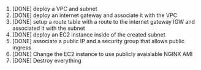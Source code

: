 1. [DONE] deploy a VPC and subnet
2. [DONE] deploy an internet gateway and associate it with the VPC
3. [DONE] setup a route table with a route to the internet gateway IGW and associated it with the subnet
4. [DONE] deploy an EC2 instance inside of the created subnet
5. [DONE] associate a public IP and a security group that allows public ingress
6. [DONE] Change the EC2 instance to use publicly avaialable NGINX AMI
7. [DONE] Destroy everything